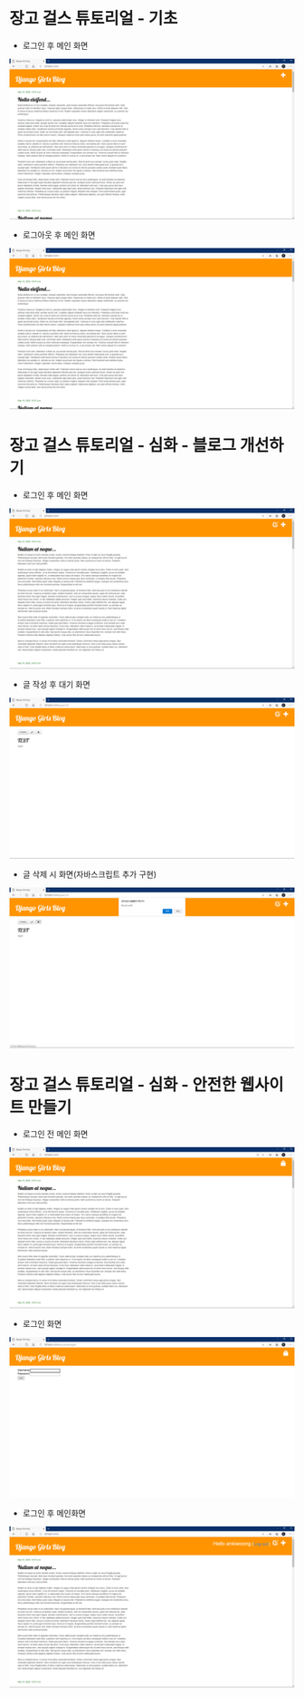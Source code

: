 # 장고 걸스 튜토리얼 - 기초
* 로그인 후 메인 화면
<img src="https://github.com/ankiwoong/django_girls_tutorial/blob/master/temp/img/basic-login.png">

* 로그아웃 후 메인 화면
<img src="https://github.com/ankiwoong/django_girls_tutorial/blob/master/temp/img/basic-logout.png">

# 장고 걸스 튜토리얼 - 심화 - 블로그 개선하기
* 로그인 후 메인 화면
<img src="https://github.com/ankiwoong/django_girls_tutorial/blob/master/temp/img/deepening-part1-main.png">

* 글 작성 후 대기 화면
<img src="https://github.com/ankiwoong/django_girls_tutorial/blob/master/temp/img/deepening-part1-post.png">

* 글 삭제 시 화면(자바스크립트 추가 구현)
<img src="https://github.com/ankiwoong/django_girls_tutorial/blob/master/temp/img/deepening-part1-delete.png">

# 장고 걸스 튜토리얼 - 심화 - 안전한 웹사이트 만들기
* 로그인 전 메인 화면
<img src="https://github.com/ankiwoong/django_girls_tutorial/blob/master/temp/img/deepening-part2-main.png">

* 로그인 화면
<img src="https://github.com/ankiwoong/django_girls_tutorial/blob/master/temp/img/deepening-part2-login.png">

* 로그인 후 메인화면
<img src="https://github.com/ankiwoong/django_girls_tutorial/blob/master/temp/img/deepening-part2-main2.png">
